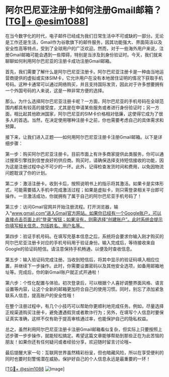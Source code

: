 # 阿尔巴尼亚注册卡如何注册Gmail邮箱？[[TG💪+ @esim1088](https://t.me/s/esim1088)]

在当今数字化的时代，电子邮件已经成为我们日常生活中不可或缺的一部分。无论是工作还是生活，Gmail作为谷歌旗下的邮件服务，因其功能强大、界面简洁以及安全性高等特点，受到了全球用户的广泛欢迎。然而，对于一些海外用户来说，注册Gmail邮箱可能会遇到一些障碍，特别是当涉及到身份验证时。今天，我们就来聊聊如何利用阿尔巴尼亚的注册卡成功注册Gmail邮箱。

首先，我们需要了解什么是阿尔巴尼亚注册卡。阿尔巴尼亚注册卡是一种由当地运营商提供的虚拟或实体SIM卡，它允许用户在没有本地居住证明的情况下获取手机号码。这种卡通常可以通过网络购买，并且支持国际发货，因此对于许多想要拥有一个外国号码的人来说，这是一种非常方便的选择。

那么，为什么选择阿尔巴尼亚注册卡呢？一方面，阿尔巴尼亚的手机号码在全球范围内都具有较高的接受度，尤其是在申请某些服务或者进行身份验证时；另一方面，相比起其他欧洲国家，阿尔巴尼亚的SIM卡价格相对低廉，这使得它成为了很多人的首选。当然，在决定使用哪种注册卡之前，你也需要考虑自己的具体需求和预算。

接下来，让我们进入正题——如何用阿尔巴尼亚注册卡注册Gmail邮箱。以下是详细步骤：

第一步：购买阿尔巴尼亚注册卡。目前市面上有许多商家提供此类服务，你可以通过搜索引擎找到信誉良好的供应商。购买时，请确保选择支持短信接收的功能，因为这是注册过程中必不可少的一环。此外，记得检查发货时间和费用，以免因物流问题耽误了你的计划。

第二步：激活注册卡。收到卡后，按照说明书上的指示将其激活。如果卡是实体形式，可能需要插入手机中完成激活过程；如果是虚拟卡，则只需登录相关平台即可操作。一旦激活成功，你就拥有了属于自己的阿尔巴尼亚手机号码了！

第三步：访问Gmail官网并开始注册流程。打开浏览器，输入“www.gmail.com”进入Gmail官方网站。如果你已经有一个Google账户，可以直接点击页面上的“登录”按钮；如果没有，则需选择“创建账户”。此时系统会提示你填写相关信息，包括姓名、用户名等。

第四步：验证手机号码。在填写完基本信息之后，系统将会要求你输入刚才购买的阿尔巴尼亚注册卡对应的手机号码用于验证身份。输入完成后，等待接收来自Google的验证码短信。请注意保持手机畅通，以便及时查收信息。

第五步：输入验证码完成注册。当收到短信后，将其中显示的验证码填入相应位置，并继续下一步操作。此时，你需要设置密码以及其他安全选项，如备用邮箱地址等。完成后，你的新Gmail账户就正式开通啦！

第六步：个性化配置与体验。初次登录后，可以根据个人喜好调整界面风格、语言设置等内容，让这个全新的邮箱更加符合自己的使用习惯。同时，别忘了添加紧急联系人信息，提高账户的安全性哦！

在整个注册过程中，有几个小技巧可以帮助你更顺利地完成任务。例如，尽量选择正规渠道购买注册卡，避免遭遇假货或者欺诈行为；另外，在填写个人信息时要保证真实准确，这样不仅有助于提高审核通过率，也能保护自己的隐私权益。

总之，虽然利用阿尔巴尼亚注册卡注册Gmail邮箱看似复杂，但实际上只要按照上述步骤一步步操作，就能轻松搞定。希望这篇文章能够帮助到那些正在为此苦恼的朋友！如果你还有任何疑问或者经验分享，欢迎随时留言讨论哦~

最后提醒大家一句：互联网世界虽然精彩纷呈，但也暗藏风险，所以在享受便利的同时也要时刻警惕潜在威胁。保护好自己的个人信息永远是最重要的一环！

[[TG💪+ @esim1088](https://t.me/s/esim1088) ![Image](https://i.postimg.cc/4NQfJmqS/Snipaste-2025-05-13-00-14-12.png)]